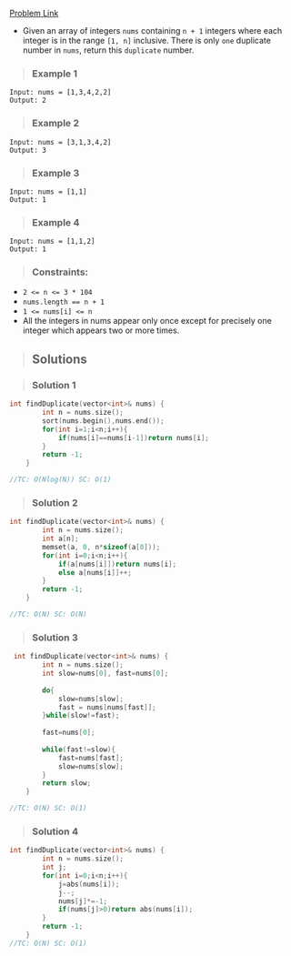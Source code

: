 
[Problem Link](https://leetcode.com/problems/find-the-duplicate-number/)

- Given an array of integers `nums` containing `n + 1` integers where each integer is in the range `[1, n]` inclusive.
There is only `one` duplicate number in `nums`, return this `duplicate` number.


>###  Example 1

```
Input: nums = [1,3,4,2,2]
Output: 2
```

>###  Example 2

```
Input: nums = [3,1,3,4,2]
Output: 3
```
>###  Example 3

```
Input: nums = [1,1]
Output: 1
```
>###  Example 4

```
Input: nums = [1,1,2]
Output: 1
```
>### Constraints:

- `2 <= n <= 3 * 104`
- `nums.length == n + 1`
- `1 <= nums[i] <= n`
- All the integers in nums appear only once except for precisely one integer which appears two or more times.


>## Solutions

>### Solution 1

```c++
int findDuplicate(vector<int>& nums) {
        int n = nums.size();
        sort(nums.begin(),nums.end());
        for(int i=1;i<n;i++){
            if(nums[i]==nums[i-1])return nums[i];
        }
        return -1;
    }

//TC: O(Nlog(N)) SC: O(1)
```

>### Solution 2

```c++
int findDuplicate(vector<int>& nums) {
        int n = nums.size();
        int a[n];
        memset(a, 0, n*sizeof(a[0])); 
        for(int i=0;i<n;i++){
            if(a[nums[i]])return nums[i];
            else a[nums[i]]++;
        }
        return -1;
    }

//TC: O(N) SC: O(N)
```

>### Solution 3

```c++
 int findDuplicate(vector<int>& nums) {
        int n = nums.size();
        int slow=nums[0], fast=nums[0];
        
        do{
            slow=nums[slow];
            fast = nums[nums[fast]];
        }while(slow!=fast);
            
        fast=nums[0];
        
        while(fast!=slow){
            fast=nums[fast];
            slow=nums[slow];
        }
        return slow;
    }

//TC: O(N) SC: O(1)
```

>### Solution 4

```c++
int findDuplicate(vector<int>& nums) {
        int n = nums.size();
        int j;
        for(int i=0;i<n;i++){
            j=abs(nums[i]);
            j--;
            nums[j]*=-1;
            if(nums[j]>0)return abs(nums[i]);
        }
        return -1;
    }
//TC: O(N) SC: O(1)
```

